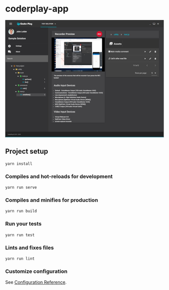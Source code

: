 # coderplay-app

![Image of Coderplay](https://raw.githubusercontent.com/Ramin-Bateni/coderplay-app/master/public/snapshots/screenshot_20200427_104440.jpg)

## Project setup

```
yarn install
```

### Compiles and hot-reloads for development

```
yarn run serve
```

### Compiles and minifies for production

```
yarn run build
```

### Run your tests

```
yarn run test
```

### Lints and fixes files

```
yarn run lint
```

### Customize configuration

See [Configuration Reference](https://cli.vuejs.org/config/).
